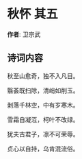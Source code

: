 # 秋怀  其五

**作者**: 卫宗武

## 诗词内容

秋至山愈奇，独不入凡目。

翳荟既扫除，清峭如削玉。

剥落千林空，中有岁寒木。

雪霜自凝沍，柯叶不改绿。

犹夫古君子，凛不可荣辱。

贞心以自持，乌肯混流俗。

